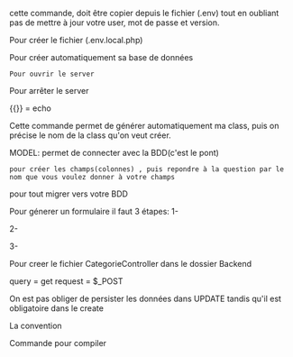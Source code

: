 <!-- DATABASE_URL="mysql://root:root@127.0.0.1:3306/symfony_aissatou?serverVersion=8.0.36&charset=utf8mb4" :  -->
cette commande, doit être copier depuis le fichier (.env) tout en oubliant pas de mettre à jour votre user, mot de passe et version.

<!-- composer dump-env dev :  -->
Pour créer le fichier (.env.local.php)

<!-- symfony console doctrine:database:create : -->
Pour créer automatiquement sa base de données

<!-- symfony server:start -->
    Pour ouvrir le server

 <!-- symfony server:stop  -->
 Pour arrêter le server

 {{}} = echo

 <!-- symfony console make:controller -->
 Cette commande permet de générer automatiquement  ma class, puis on précise le nom de la class qu'on veut créer.

 MODEL: permet de connecter avec la BDD(c'est le pont)

 <!-- symfony console make:entity Categorie -->
    pour créer les champs(colonnes) , puis repondre à la question par le nom que vous voulez donner à votre champs

  <!-- symfony console make:migration -->
  pour tout migrer vers votre BDD


Pour génerer un formulaire il faut 3 étapes:
 1- <!-- symfony console make:form  -->

 2-  <!-- CategorieType -->

 3-  <!-- Categorie  -->

  <!-- symfony console make:controller Backend\CategorieController -->
  Pour  creer le fichier CategorieController dans le dossier Backend


  query = get
  request = $_POST

  On est pas obliger de persister les données dans UPDATE tandis qu'il est obligatoire dans le create

  <!-- type(scope): message -->
  <!-- git commit -m 'feat(categories): add crud for categories' -->
  La convention 
  
 <!-- yarn watch   -->
 Commande pour compiler